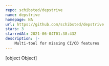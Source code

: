 ```yaml
---
repo: schibsted/depstrive
name: depstrive
homepage: NA
url: https://github.com/schibsted/depstrive
stars: 3
starredAt: 2021-06-04T01:38:43Z
description: |-
    Multi-tool for missing CI/CD features
---
```


[object Object]
